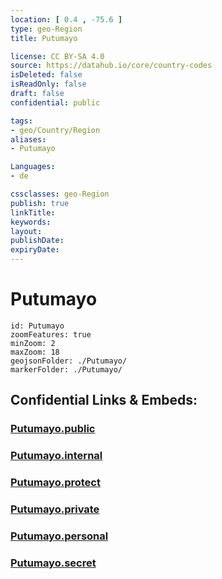 ```yaml
---
location: [ 0.4 , -75.6 ] 
type: geo-Region
title: Putumayo

license: CC BY-SA 4.0
source: https://datahub.io/core/country-codes
isDeleted: false
isReadOnly: false
draft: false
confidential: public

tags:
- geo/Country/Region
aliases:
- Putumayo

Languages:
- de

cssclasses: geo-Region
publish: true
linkTitle: 
keywords: 
layout: 
publishDate: 
expiryDate: 
---
```


# Putumayo

```leaflet
id: Putumayo
zoomFeatures: true 
minZoom: 2 
maxZoom: 18
geojsonFolder: ./Putumayo/
markerFolder: ./Putumayo/
```


## Confidential Links & Embeds: 

### [Putumayo.public](/_public/\Earth\Continent\America~South\Colombia\departments~ColombiaPutumayo.public.md) 

### [Putumayo.internal](/_internal/\Earth\Continent\America~South\Colombia\departments~ColombiaPutumayo.internal.md) 

### [Putumayo.protect](/_protect/\Earth\Continent\America~South\Colombia\departments~ColombiaPutumayo.protect.md) 

### [Putumayo.private](/_private/\Earth\Continent\America~South\Colombia\departments~ColombiaPutumayo.private.md) 

### [Putumayo.personal](/_personal/\Earth\Continent\America~South\Colombia\departments~ColombiaPutumayo.personal.md) 

### [Putumayo.secret](/_secret/\Earth\Continent\America~South\Colombia\departments~ColombiaPutumayo.secret.md)

